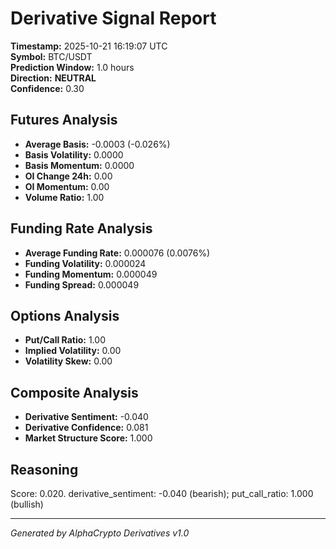 # Derivative Signal Report

**Timestamp:** 2025-10-21 16:19:07 UTC  
**Symbol:** BTC/USDT  
**Prediction Window:** 1.0 hours  
**Direction:** **NEUTRAL**  
**Confidence:** 0.30

## Futures Analysis
- **Average Basis:** -0.0003 (-0.026%)
- **Basis Volatility:** 0.0000
- **Basis Momentum:** 0.0000
- **OI Change 24h:** 0.00
- **OI Momentum:** 0.00
- **Volume Ratio:** 1.00

## Funding Rate Analysis
- **Average Funding Rate:** 0.000076 (0.0076%)
- **Funding Volatility:** 0.000024
- **Funding Momentum:** 0.000049
- **Funding Spread:** 0.000049

## Options Analysis
- **Put/Call Ratio:** 1.00
- **Implied Volatility:** 0.00
- **Volatility Skew:** 0.00

## Composite Analysis
- **Derivative Sentiment:** -0.040
- **Derivative Confidence:** 0.081
- **Market Structure Score:** 1.000

## Reasoning
Score: 0.020. derivative_sentiment: -0.040 (bearish); put_call_ratio: 1.000 (bullish)

---
*Generated by AlphaCrypto Derivatives v1.0*
